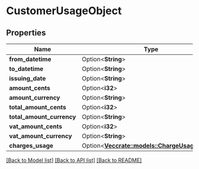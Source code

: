# CustomerUsageObject

## Properties

Name | Type | Description | Notes
------------ | ------------- | ------------- | -------------
**from_datetime** | Option<**String**> |  | [optional]
**to_datetime** | Option<**String**> |  | [optional]
**issuing_date** | Option<**String**> |  | [optional]
**amount_cents** | Option<**i32**> |  | [optional]
**amount_currency** | Option<**String**> |  | [optional]
**total_amount_cents** | Option<**i32**> |  | [optional]
**total_amount_currency** | Option<**String**> |  | [optional]
**vat_amount_cents** | Option<**i32**> |  | [optional]
**vat_amount_currency** | Option<**String**> |  | [optional]
**charges_usage** | Option<[**Vec<crate::models::ChargeUsageObject>**](ChargeUsageObject.md)> |  | [optional]

[[Back to Model list]](../README.md#documentation-for-models) [[Back to API list]](../README.md#documentation-for-api-endpoints) [[Back to README]](../README.md)


